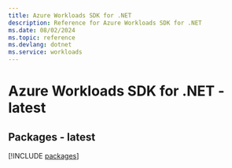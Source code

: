 ```yaml
---
title: Azure Workloads SDK for .NET
description: Reference for Azure Workloads SDK for .NET
ms.date: 08/02/2024
ms.topic: reference
ms.devlang: dotnet
ms.service: workloads
---
```

# Azure Workloads SDK for .NET - latest
## Packages - latest
[!INCLUDE [packages](workloads-index.md)]